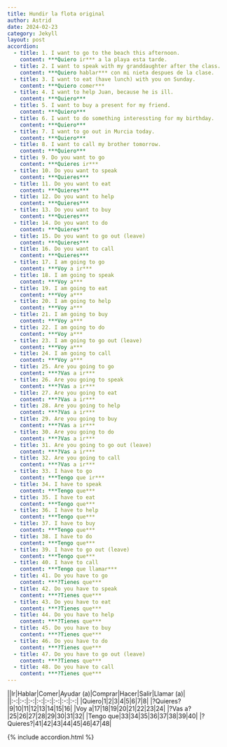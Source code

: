 ```yaml
---
title: Hundir la flota original
author: Astrid
date: 2024-02-23
category: Jekyll
layout: post
accordion: 
  - title: 1. I want to go to the beach this afternoon.
    content: ***Quiero ir*** a la playa esta tarde. 
  - title: 2. I want to speak with my granddaughter after the class.
    content: ***Quiero hablar*** con mi nieta despues de la clase.
  - title: 3. I want to eat (have lunch) with you on Sunday.
    content: ***Quiero comer***
  - title: 4. I want to help Juan, because he is ill.
    content: ***Quiero***
  - title: 5. I want to buy a present for my friend.
    content: ***Quiero***
  - title: 6. I want to do something interessting for my birthday.
    content: ***Quiero***
  - title: 7. I want to go out in Murcia today.
    content: ***Quiero***
  - title: 8. I want to call my brother tomorrow.
    content: ***Quiero***
  - title: 9. Do you want to go  
    content: ***Quieres ir***
  - title: 10. Do you want to speak  
    content: ***Quieres***
  - title: 11. Do you want to eat  
    content: ***Quieres***
  - title: 12. Do you want to help  
    content: ***Quieres***
  - title: 13. Do you want to buy  
    content: ***Quieres***
  - title: 14. Do you want to do  
    content: ***Quieres***
  - title: 15. Do you want to go out (leave)  
    content: ***Quieres***
  - title: 16. Do you want to call  
    content: ***Quieres***
  - title: 17. I am going to go  
    content: ***Voy a ir***
  - title: 18. I am going to speak  
    content: ***Voy a***
  - title: 19. I am going to eat  
    content: ***Voy a***
  - title: 20. I am going to help  
    content: ***Voy a***
  - title: 21. I am going to buy  
    content: ***Voy a***
  - title: 22. I am going to do  
    content: ***Voy a***
  - title: 23. I am going to go out (leave)  
    content: ***Voy a***
  - title: 24. I am going to call  
    content: ***Voy a***
  - title: 25. Are you going to go  
    content: ***?Vas a ir***
  - title: 26. Are you going to speak  
    content: ***?Vas a ir***
  - title: 27. Are you going to eat  
    content: ***?Vas a ir***
  - title: 28. Are you going to help  
    content: ***?Vas a ir***
  - title: 29. Are you going to buy  
    content: ***?Vas a ir***
  - title: 30. Are you going to do  
    content: ***?Vas a ir***
  - title: 31. Are you going to go out (leave)  
    content: ***?Vas a ir***
  - title: 32. Are you going to call  
    content: ***?Vas a ir***
  - title: 33. I have to go  
    content: ***Tengo que ir***
  - title: 34. I have to speak  
    content: ***Tengo que***
  - title: 35. I have to eat  
    content: ***Tengo que***
  - title: 36. I have to help  
    content: ***Tengo que***
  - title: 37. I have to buy  
    content: ***Tengo que***
  - title: 38. I have to do  
    content: ***Tengo que***
  - title: 39. I have to go out (leave)  
    content: ***Tengo que***
  - title: 40. I have to call  
    content: ***Tengo que llamar***
  - title: 41. Do you have to go  
    content: ***?Tienes que***
  - title: 42. Do you have to speak  
    content: ***?Tienes que***
  - title: 43. Do you have to eat  
    content: ***?Tienes que***
  - title: 44. Do you have to help  
    content: ***?Tienes que***
  - title: 45. Do you have to buy  
    content: ***?Tienes que***
  - title: 46. Do you have to do  
    content: ***?Tienes que***
  - title: 47. Do you have to go out (leave)  
    content: ***?Tienes que***
  - title: 48. Do you have to call  
    content: ***?Tienes que***
---
```


||Ir|Hablar|Comer|Ayudar (a)|Comprar|Hacer|Salir|Llamar (a)|
||:-:|:-:|:-:|:-:|:-:|:-:|:-:|:-:|
|Quiero|1|2|3|4|5|6|7|8|
|?Quieres?|9|10|11|12|13|14|15|16|
|Voy a|17|18|19|20|21|22|23|24|
|?Vas a?|25|26|27|28|29|30|31|32|
|Tengo que|33|34|35|36|37|38|39|40|
|?Quieres?|41|42|43|44|45|46|47|48|


{% include accordion.html %}

